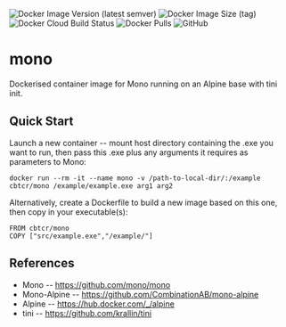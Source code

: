 ![Docker Image Version (latest semver)](https://img.shields.io/docker/v/cbtcr/mono?style=flat)
![Docker Image Size (tag)](https://img.shields.io/docker/image-size/cbtcr/mono/latest?style=flat)
![Docker Cloud Build Status](https://img.shields.io/docker/cloud/build/cbtcr/mono?style=flat)
![Docker Pulls](https://img.shields.io/docker/pulls/cbtcr/mono?style=flat)
![GitHub](https://img.shields.io/github/license/CalumBThomson/mono?style=flat)

# mono
Dockerised container image for Mono running on an Alpine base with tini init.  

## Quick Start
Launch a new container -- mount host directory containing the .exe you want to run, then pass this .exe plus any arguments it requires as parameters to Mono:  
```
docker run --rm -it --name mono -v /path-to-local-dir/:/example cbtcr/mono /example/example.exe arg1 arg2
```

Alternatively, create a Dockerfile to build a new image based on this one, then copy in your executable(s):  
```
FROM cbtcr/mono
COPY ["src/example.exe","/example/"]
```

## References
- Mono -- https://github.com/mono/mono
- Mono-Alpine -- https://github.com/CombinationAB/mono-alpine
- Alpine -- https://hub.docker.com/_/alpine
- tini -- https://github.com/krallin/tini
